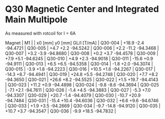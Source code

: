 Q30 Magnetic Center and Integrated Main Multipole
=================================================

As measured with rotcoil for I =   6A

Magnet  |             M1               |
        | x0 [mm]  y0 [mm] GL/I [T/mA] |
Q30-004 |   +18.9     -2.4   -94.4721  |
Q30-005 |    +4.7     +2.2   -94.5242  |
Q30-006 |    +2.2    -11.2   -94.3468  |
Q30-007 |    +3.2     -3.9   -94.8680  |
Q30-008 |    +0.2     +3.7   -94.4578  |
Q30-009 |    +7.9     +5.1   -94.6245  |
Q30-010 |    +4.9     +2.3   -94.9018  |
Q30-011 |   -15.6     +0.9   -94.9111  |
Q30-013 |    +6.5     +6.5   -94.5358  |
Q30-014 |    -1.8     +2.0   -94.3074  |
Q30-015 |    -3.9     +1.8   -94.2223  |
Q30-016 |   +10.5     +1.6   -94.2267  |
Q30-017 |   -14.3     +8.7   -94.4941  |
Q30-019 |   +24.8     +5.5   -94.2748  |
Q30-020 |    +7.7     +8.2   -94.3650  |
Q30-021 |   +26.6     +8.2   -94.5525  |
Q30-022 |    +1.5    +19.7   -94.4143  |
Q30-023 |   +11.2     +0.9   -94.4898  |
Q30-024 |    -9.8     -8.6   -94.3694  |
Q30-025 |    -7.1     +2.1   -94.7611  |
Q30-026 |    -1.4     +4.5   -94.3883  |
Q30-027 |    -5.3     +7.0   -94.3307  |
Q30-029 |   +20.7     -1.4   -94.4079  |
Q30-030 |   -10.7    +20.9   -94.7484  |
Q30-031 |   -15.4    +10.4   -94.6036  |
Q30-032 |    +6.6     +9.6   -94.6746  |
Q30-033 |    +1.9     +3.5   -94.2669  |
Q30-034 |    -9.7    -14.8   -94.9120  |
Q30-035 |   +10.7     +3.7   -94.3547  |
Q30-036 |    -9.9    +18.5   -94.7832  |
